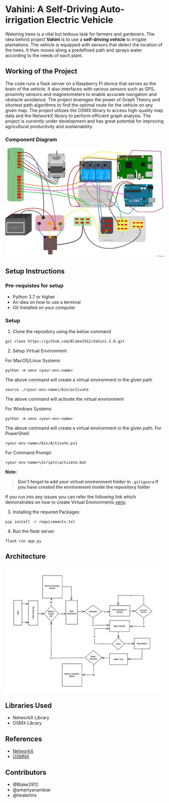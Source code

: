 # Vahini: A Self-Driving Auto-irrigation Electric Vehicle

Watering trees is a vital but tedious task for farmers and gardeners. The idea behind project **Vahini** is to use a **self-driving vehicle** to irrigate plantations. The vehicle is equipped with sensors that detect the location of the trees. It then moves along a predefined path and sprays water according to the needs of each plant.

## Working of the Project

The code runs a flask server on a Raspberry Pi device that serves as the brain of the vehicle.
It also interfaces with various sensors such as GPS, proximity sensors and magnetometers to enable accurate navigation and obstacle avoidance.
The project leverages the power of Graph Theory and shortest path algorithms to find the optimal route for the vehicle on any given map. The project utilizes the OSMX library to access high-quality map data and the NetworkX library to perform efficient graph analysis.
The project is currently under development and has great potential for improving agricultural productivity and sustainability.

### Component Diagram

<img src="./doc-assets/Vahini_Components.png"></img>

## Setup Instructions

### Pre-requistes for setup

- Python 3.7 or higher
- An idea on how to use a terminal
- Git Installed on your computer

### Setup

1. Clone the repository using the below command

```
git clone https://github.com/Blake2912/Vahini-2.0.git
```

2. Setup Virtual Environment

For MacOS/Linux Systems

```
python -m venv <your-env-name>
```

The above command will create a virtual environment in the given path

```
source ./<your-env-name>/bin/activate
```

The above command will activate the virtual environment

For Windows Systems

```
python -m venv <your-env-name>
```

The above command will create a virtual environment in the given path.
For PowerShell:

```
<your-env-name>/bin/Activate.ps1
```

For Command Prompt:

```
<your-env-name>\Scripts\activate.bat
```

<Strong>
Note:

> Don't forget to add your virtual environment folder in `.gitignore` if you have created the environment inside the repository folder

</Strong>
If you run into any issues you can refer the following link which demonstrates on how to create Virtual Environments <a href="https://docs.python.org/3/library/venv.html">venv</a>.

3. Installing the required Packages

```
pip install -r requirements.txt
```

4. Run the flask server

```
flask run app.py
```

## Architecture

<img src="./doc-assets/Architecture.jpeg"></img>

## Libraries Used

- NetworkX Library
- OSMX Library

## References

- <a href="https://networkx.org">NetworkX</a>
- <a href="https://osmnx.readthedocs.io/en/stable/">OSMNX</a>

## Contributors

- @Blake2912
- @amartyanambiar
- @healertrix
